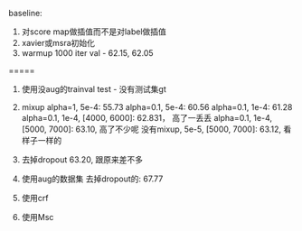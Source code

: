 baseline: 
1. 对score map做插值而不是对label做插值
2. xavier或msra初始化
4. warmup 1000 iter
val - 62.15, 62.05

=====
1. 使用没aug的trainval
test - 没有测试集gt

2. mixup 
alpha=1, 5e-4: 55.73
alpha=0.1, 5e-4: 60.56
alpha=0.1, 1e-4: 61.28
alpha=0.1, 1e-4, [4000, 6000]: 62.831， 高了一丢丢
alpha=0.1, 1e-4, [5000, 7000]: 63.10, 高了不少呢
没有mixup, 5e-5, [5000, 7000]: 63.12, 看样子一样的

3. 去掉dropout
63.20, 跟原来差不多

4. 使用aug的数据集
去掉dropout的: 67.77

3. 使用crf
4. 使用Msc
